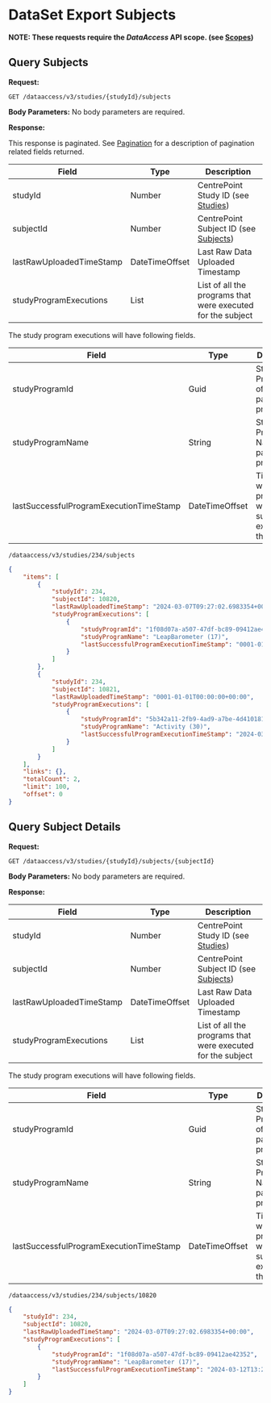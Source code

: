 # DataSet Export Subjects

**NOTE: These requests require the *DataAccess* API scope. (see [Scopes](scopes.md))**

## Query Subjects

**Request:**

```http
GET /dataaccess/v3/studies/{studyId}/subjects
```

**Body Parameters:**
No body parameters are required.

**Response:**

This response is paginated. See [Pagination](pagination.md) for a description of pagination related fields returned.

|Field|Type|Description|
|-----|----|-----------|
|studyId|Number|CentrePoint Study ID (see [Studies](studies.md))|
|subjectId|Number|CentrePoint Subject ID (see [Subjects](subjects.md))|
|lastRawUploadedTimeStamp|DateTimeOffset|Last Raw Data Uploaded Timestamp|
|studyProgramExecutions|List|List of all the programs that were executed for the subject|

The study program executions will have following fields.

|Field|Type|Description|
|-----|----|-----------|
|studyProgramId|Guid|Study Program Id of a particular program|
|studyProgramName|String|Study Program Name of a particular program|
|lastSuccessfulProgramExecutionTimeStamp|DateTimeOffset|Timestamp when the program was successfully exscuted for the subject|

```examples
/dataaccess/v3/studies/234/subjects
```

```json
{
    "items": [
        {
            "studyId": 234,
            "subjectId": 10820,
            "lastRawUploadedTimeStamp": "2024-03-07T09:27:02.6983354+00:00",
            "studyProgramExecutions": [
                {
                    "studyProgramId": "1f08d07a-a507-47df-bc89-09412ae42352",
                    "studyProgramName": "LeapBarometer (17)",
                    "lastSuccessfulProgramExecutionTimeStamp": "0001-01-01T00:00:00+00:00"
                }
            ]
        },
        {
            "studyId": 234,
            "subjectId": 10821,
            "lastRawUploadedTimeStamp": "0001-01-01T00:00:00+00:00",
            "studyProgramExecutions": [
                {
                    "studyProgramId": "5b342a11-2fb9-4ad9-a7be-4d410181f51c",
                    "studyProgramName": "Activity (30)",
                    "lastSuccessfulProgramExecutionTimeStamp": "2024-03-07T06:58:03.6743755+00:00"
                }
            ]
        }
    ],
    "links": {},
    "totalCount": 2,
    "limit": 100,
    "offset": 0
}
```

## Query Subject Details

**Request:**

```http
GET /dataaccess/v3/studies/{studyId}/subjects/{subjectId}
```

**Body Parameters:**
No body parameters are required.

**Response:**

|Field|Type|Description|
|-----|----|-----------|
|studyId|Number|CentrePoint Study ID (see [Studies](studies.md))|
|subjectId|Number|CentrePoint Subject ID (see [Subjects](subjects.md))|
|lastRawUploadedTimeStamp|DateTimeOffset|Last Raw Data Uploaded Timestamp|
|studyProgramExecutions|List|List of all the programs that were executed for the subject|

The study program executions will have following fields.

|Field|Type|Description|
|-----|----|-----------|
|studyProgramId|Guid|Study Program Id of a particular program|
|studyProgramName|String|Study Program Name of a particular program|
|lastSuccessfulProgramExecutionTimeStamp|DateTimeOffset|Timestamp when the program was successfully exscuted for the subject|

```examples
/dataaccess/v3/studies/234/subjects/10820
```

```json
{
    "studyId": 234,
    "subjectId": 10820,
    "lastRawUploadedTimeStamp": "2024-03-07T09:27:02.6983354+00:00",
    "studyProgramExecutions": [
        {
            "studyProgramId": "1f08d07a-a507-47df-bc89-09412ae42352",
            "studyProgramName": "LeapBarometer (17)",
            "lastSuccessfulProgramExecutionTimeStamp": "2024-03-12T13:26:19.0936591+00:00"
        }
    ]
}
```
